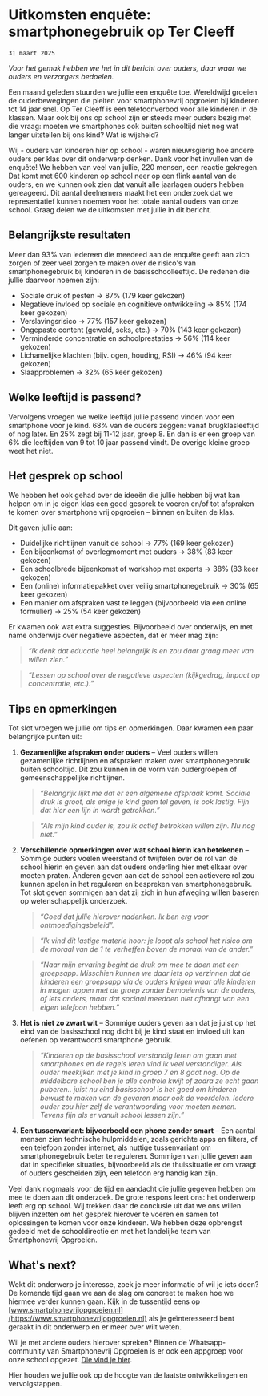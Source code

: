 
# Uitkomsten enquête: smartphonegebruik op Ter Cleeff 

    31 maart 2025

_Voor het gemak hebben we het in dit bericht over ouders, daar waar we ouders en verzorgers bedoelen._

Een maand geleden stuurden we jullie een enquête toe. Wereldwijd groeien de ouderbewegingen die pleiten voor smartphonevrij opgroeien bij kinderen tot 14 jaar snel. Op Ter Cleeff is een telefoonverbod voor alle kinderen in de klassen. Maar ook bij ons op school zijn er steeds meer ouders bezig met die vraag: moeten we smartphones ook buiten schooltijd niet nog wat langer uitstellen bij ons kind? Wat is wijsheid?

Wij - ouders van kinderen hier op school - waren nieuwsgierig hoe andere ouders per klas over dit onderwerp denken. Dank voor het invullen van de enquête! We hebben van veel van jullie, 220 mensen, een reactie gekregen. Dat komt met 600 kinderen op school neer op een flink aantal van de ouders, en we kunnen ook zien dat vanuit alle jaarlagen ouders hebben gereageerd. Dit aantal deelnemers maakt het een onderzoek dat we representatief kunnen noemen voor het totale aantal ouders van onze school. Graag delen we de uitkomsten met jullie in dit bericht.
 
## Belangrijkste resultaten
Meer dan 93% van iedereen die meedeed aan de enquête geeft aan zich zorgen of zeer veel zorgen te maken over de risico's van smartphonegebruik bij kinderen in de basisschoolleeftijd. De redenen die jullie daarvoor noemen zijn:

* Sociale druk of pesten → 87% (179 keer gekozen)
* Negatieve invloed op sociale en cognitieve ontwikkeling → 85% (174 keer gekozen)
* Verslavingsrisico → 77% (157 keer gekozen)
* Ongepaste content (geweld, seks, etc.) → 70% (143 keer gekozen)
* Verminderde concentratie en schoolprestaties → 56% (114 keer gekozen)
* Lichamelijke klachten (bijv. ogen, houding, RSI) → 46% (94 keer gekozen)
* Slaapproblemen → 32% (65 keer gekozen)

## Welke leeftijd is passend?
Vervolgens vroegen we welke leeftijd jullie passend vinden voor een smartphone voor je kind. 68% van de ouders zeggen: vanaf brugklasleeftijd of nog later. En 25% zegt bij 11-12 jaar, groep 8. En dan is er een groep van 6% die leeftijden van 9 tot 10 jaar passend vindt. De overige kleine groep weet het niet.

## Het gesprek op school
We hebben het ook gehad over de ideeën die jullie hebben bij wat kan helpen om in je eigen klas een goed gesprek te voeren en/of tot afspraken te komen over smartphone vrij opgroeien – binnen en buiten de klas. 

Dit gaven jullie aan:

* Duidelijke richtlijnen vanuit de school → 77% (169 keer gekozen)
* Een bijeenkomst of overlegmoment met ouders → 38% (83 keer gekozen)
* Een schoolbrede bijeenkomst of workshop met experts → 38% (83 keer gekozen)
* Een (online) informatiepakket over veilig smartphonegebruik → 30% (65 keer gekozen)
* Een manier om afspraken vast te leggen (bijvoorbeeld via een online formulier) → 25% (54 keer gekozen)

Er kwamen ook wat extra suggesties. Bijvoorbeeld over onderwijs, en met name onderwijs over negatieve aspecten, dat er meer mag zijn: 

> _“Ik denk dat educatie heel belangrijk is en zou daar graag meer van willen zien.”_

> _“Lessen op school over de negatieve aspecten (kijkgedrag, impact op concentratie, etc.).”_
 
## Tips en opmerkingen
Tot slot vroegen we jullie om tips en opmerkingen. Daar kwamen een paar belangrijke punten uit:

1. **Gezamenlijke afspraken onder ouders** – Veel ouders willen gezamenlijke richtlijnen en afspraken maken over smartphonegebruik buiten schooltijd. Dit zou kunnen in de vorm van oudergroepen of gemeenschappelijke richtlijnen.

    > _“Belangrijk lijkt me dat er een algemene afspraak komt. Sociale druk is groot, als enige je kind geen tel geven, is ook lastig. Fijn dat hier een lijn in wordt getrokken.”_
    
    > _“Als mijn kind ouder is, zou ik actief betrokken willen zijn. Nu nog niet.”_

1. **Verschillende opmerkingen over wat school hierin kan betekenen** – Sommige ouders voelen weerstand of twijfelen over de rol van de school hierin en geven aan dat ouders onderling hier met elkaar over moeten praten. Anderen geven aan dat de school een actievere rol zou kunnen spelen in het reguleren en bespreken van smartphonegebruik. Tot slot geven sommigen aan dat zij zich in hun afweging willen baseren op wetenschappelijk onderzoek.  

    > _“Goed dat jullie hierover nadenken. Ik ben erg voor ontmoedigingsbeleid”._
    
    > _“Ik vind dit lastige materie hoor: je loopt als school het risico om de moraal van de 1 te verheffen boven de moraal van de ander.”_ 
    
    > _“Naar mijn ervaring begint de druk om mee te doen met een groepsapp. Misschien kunnen we daar iets op verzinnen dat de kinderen een groepsapp via de ouders krijgen waar alle kinderen in mogen appen met de groep zonder bemoeienis van de ouders, of iets anders, maar dat sociaal meedoen niet afhangt van een eigen telefoon hebben.”_ 


1. **Het is niet zo zwart wit** – Sommige ouders geven aan dat je juist op het eind van de basisschool nog dicht bij je kind staat en invloed uit kan oefenen op verantwoord smartphone gebruik. 

    > _“Kinderen op de basisschool verstandig leren om gaan met smartphones en de regels leren vind ik veel verstandiger. Als ouder meekijken met je kind in groep 7 en 8 gaat nog. Op de middelbare school ben je alle controle kwijt of zodra ze echt gaan puberen.. juist nu eind basisschool is het goed om kinderen bewust te maken van de gevaren maar ook de voordelen. Iedere ouder zou hier zelf de verantwoording voor moeten nemen. Tevens fijn als er vanuit school lessen zijn.”_ 

1. **Een tussenvariant: bijvoorbeeld een phone zonder smart** – Een aantal mensen zien technische hulpmiddelen, zoals gerichte apps en filters, of een telefoon zonder internet, als nuttige tussenvariant om smartphonegebruik beter te reguleren. Sommigen van jullie geven aan dat in specifieke situaties, bijvoorbeeld als de thuissituatie er om vraagt of ouders gescheiden zijn, een telefoon erg handig kan zijn.

Veel dank nogmaals voor de tijd en aandacht die jullie gegeven hebben om mee te doen aan dit onderzoek. De grote respons leert ons: het onderwerp leeft erg op school. Wij trekken daar de conclusie uit dat we ons willen blijven inzetten om het gesprek hierover te voeren en samen tot oplossingen te komen voor onze kinderen. We hebben deze opbrengst gedeeld met de schooldirectie en met het landelijke team van Smartphonevrij Opgroeien. 
 
## What's next?

Wekt dit onderwerp je interesse, zoek je meer informatie of wil je iets doen? De komende tijd gaan we aan de slag om concreet te maken hoe we hiermee verder kunnen gaan. Kijk in de tussentijd eens op [www.smartphonevrijopgroeien.nl](https://www.smartphonevrijopgroeien.nl) als je geïnteresseerd bent geraakt in dit onderwerp en er meer over wilt weten. 

Wil je met andere ouders hierover spreken? Binnen de Whatsapp-community van Smartphonevrij Opgroeien is er ook een appgroep voor onze school opgezet. [Die vind je hier](https://chat.whatsapp.com/ERkubcNhCwc8kQOTt2KmzR).

Hier houden we jullie ook op de hoogte van de laatste ontwikkelingen en vervolgstappen.
